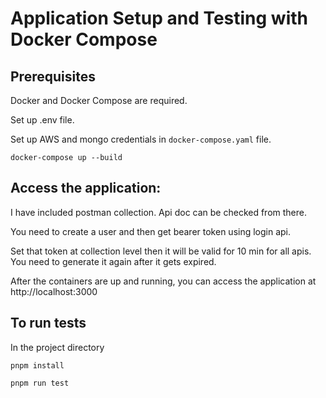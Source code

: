 # Application Setup and Testing with Docker Compose

## Prerequisites

Docker and Docker Compose are required.

Set up .env file.

Set up AWS and mongo credentials in `docker-compose.yaml` file.

`docker-compose up --build`

## Access the application:

I have included postman collection. Api doc can be checked from there.

You need to create a user and then get bearer token using login api.

Set that token at collection level then it will be valid for 10 min for all apis. You need to generate it again after it gets expired.

After the containers are up and running, you can access the application at http://localhost:3000

## To run tests

In the project directory

`pnpm install`

`pnpm run test`
